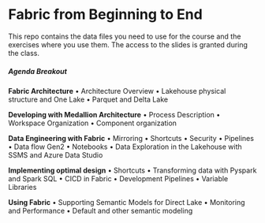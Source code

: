 # Fabric from Beginning to End  

This repo contains the data files you need to use for the course and the exercises where you use them.  The access to the slides is granted during the class.

##### Agenda Breakout
**Fabric Architecture**
•	Architecture Overview 
•	Lakehouse physical structure and One Lake 
•	Parquet and Delta Lake

**Developing with Medallion Architecture**
•	Process Description
•	Workspace Organization
•	Component organization

**Data Engineering with Fabric**
•	Mirroring
•	Shortcuts
•	Security
•	Pipelines
•	Data flow Gen2
•	Notebooks
•	Data Exploration in the Lakehouse with SSMS and Azure Data Studio

**Implementing optimal design**
•	Shortcuts
•	Transforming data with Pyspark and Spark SQL
•	CICD in Fabric
•	Development Pipelines
•	Variable Libraries

**Using Fabric**
•	Supporting Semantic Models for Direct Lake 
•	Monitoring and Performance
•	Default and other semantic modeling
